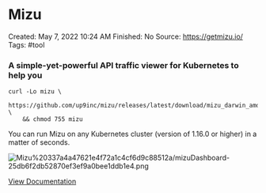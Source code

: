 # Mizu

Created: May 7, 2022 10:24 AM
Finished: No
Source: https://getmizu.io/
Tags: #tool

### A simple-yet-powerful **API traffic viewer for Kubernetes** to help you

```
curl -Lo mizu \
    https://github.com/up9inc/mizu/releases/latest/download/mizu_darwin_amd64 \
    && chmod 755 mizu

```

You can run Mizu on any Kubernetes cluster (version of 1.16.0 or higher) in a matter of seconds.

![Mizu%20337a4a47621e4f72a1c4cf6d9c88512a/mizuDashboard-25db6f2db52870ef3ef9a0bee1ddb1e4.png](Mizu%20337a4a47621e4f72a1c4cf6d9c88512a/mizuDashboard-25db6f2db52870ef3ef9a0bee1ddb1e4.png)

[View Documentation](https://getmizu.io/docs)